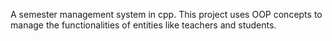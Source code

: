 A semester management system in cpp. This project uses OOP concepts to manage the functionalities of entities like teachers and students.   
